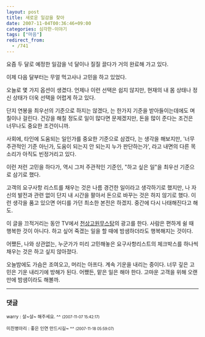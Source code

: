 ```yaml
---
layout: post
title: 새로운 일감을 찾아
date: 2007-11-04T00:36:46+09:00
categories: 심각한-이야기
tags: ["마음"]
redirect_from:
  - /741
---
```


요즘 두 달로 예정한 일감을 넉 달이나 질질 끌다가 거의 완료해 가고 있다.

이제 다음 달부터는 무얼 먹고사나 고민을 하고 있었다.

오늘로 몇 가지 옵션이 생겼다. 언제나 이런 선택은 쉽지 않지만, 현재의 내 몸 상태나 정신 상태가 더욱 선택을 어렵게 하고 있다.

단지 연봉을 최우선의 기준으로 하지는 않겠다, 는 한가지 기준을 받아들이는데에도 며칠이나 걸린다. 건강을 해칠 정도로 일이 많다면 문제겠지만, 돈을 많이 준다는 조건은 너무나도 중요한 조건이니까.  

사회에, 타인에 도움되는 일인가를 중요한 기준으로 삼겠다, 는 생각을 해보지만, '너무 주관적인 기준 아닌가, 도움이 되는지 안 되는지 누가 판단하는가', 라고 내면의 다른 목소리가 아직도 빈정거리고 있다.

이런 저런 고민을 하다가, 역시 그저 주관적인 기준인, "하고 싶은 일"을 최우선 기준으로 삼기로 했다.

고객의 요구사항 리스트를 채우는 것은 나름 경건한 일이라고 생각하기로 했지만, 나 자신의 발전과 관련 없이 단지 내 시간을 팔아서 돈으로 바꾸는 것은 하지 않기로 했다. 이런 생각을 품고 있으면 어디를 가던 최소한 본전은 하겠지. 중간에 다시 나태해진다고 해도.

이 글을 끄적거리는 동안 TV에서 <a href="http://blog.naver.com/report25/150023500920" target="_blank">천상고원무스탕</a>의 광고를 한다. 사람은 편하게 쉴 때 행복한 것이 아니다. 하고 싶어 죽겠는 일을 할 때에 밤샘하더라도 행복해지는 것이다.

어쨌든, 나와 상관없는, 누군가가 미리 고민해놓은 요구사항리스트의 체크박스를 하나씩 채우는 것은 하고 싶지 않아졌다.

오늘밤에도 가슴은 조여오고, 머리는 아프다. 계속 기운을 내리는 중이다. 너무 깊은 고민은 기운 내리기에 방해가 된다. 어쨌든, 맡은 일은 해야 한다. 고마운 고객을 위해 오랜만에 밤샘이라도 해볼까.

* * *

### 댓글



<!--- cmt:1119 --->
<!--- mail: --->
<!--- parent:0 --->

<small>warry : 살~살~ 해주세요. ^^ <small>(2007-11-07 15:42:17)</small></small>


<!--- cmt:1120 --->
<!--- mail: --->
<!--- parent:0 --->

<small>미친병아리 : 좋은 인연 만드시길~ ^^ <small>(2007-11-18 05:59:07)</small></small>

